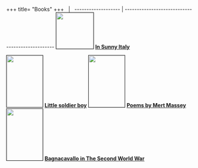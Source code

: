 +++
title= "Books"
+++
&nbsp;              | &nbsp;
------------------- | ------------------------------------------------
<img src="/images/files/wartimecartoons.jpg" border="1" bordercolor="black" width="100" height="97"> 
 <b><a href="/en/books/wartimecartoon/">In Sunny Italy</a></b>


<img src="/images/files/Copertina_gino.jpg" border="1" bordercolor="black" width="97" height="139"> 
 <b><a href="/en/books/bambinodivisa/">Little soldier boy</a></b>


<img src="/images/files/Poems_Massey.jpg" border="1" bordercolor="black" width="97" height="139"> 
 <b><a href="/books/massey/">Poems by Mert Massey</a></b>


  <img src="/images/files/CopertinaBagnacavalloWWII.jpg" border="1" bordercolor="black" width="97" height="139"> 
 <b><a href="/en/books/bagnacavalloWWII/">Bagnacavallo in The Second World War</a></b>